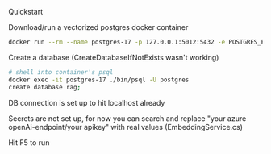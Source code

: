 Quickstart

Download/run a vectorized postgres docker container
```bash
docker run --rm --name postgres-17 -p 127.0.0.1:5012:5432 -e POSTGRES_PASSWORD=postgres -v postgres_data:/var/lib/postgresql/data -d pgvector/pgvector:pg17`

```
Create a database (CreateDatabaseIfNotExists wasn't working)
```bash	
# shell into container's psql
docker exec -it postgres-17 ./bin/psql -U postgres
create database rag;
```
DB connection is set up to hit localhost already

Secrets are not set up, for now you can search and replace "your azure openAi-endpoint/your apikey" with real values (EmbeddingService.cs)

Hit F5 to run

